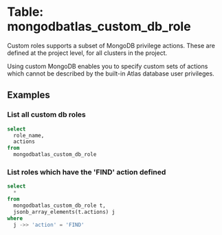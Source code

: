 # Table: mongodbatlas_custom_db_role

Custom roles supports a subset of MongoDB privilege actions. These are defined at the project level, for all clusters in the project.

Using custom MongoDB enables you to specify custom sets of actions which cannot be described by the built-in Atlas database user privileges.

## Examples

### List all custom db roles

```sql
select
  role_name,
  actions
from
  mongodbatlas_custom_db_role
```

### List roles which have the 'FIND' action defined

```sql
select
  *
from
  mongodbatlas_custom_db_role t,
  jsonb_array_elements(t.actions) j
where
  j ->> 'action' = 'FIND'
```
